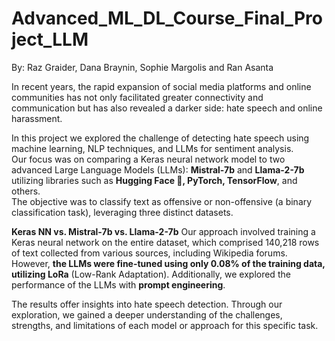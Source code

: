 # Advanced_ML_DL_Course_Final_Project_LLM
By: Raz Graider, Dana Braynin, Sophie Margolis and Ran Asanta

In recent years, the rapid expansion of social media platforms and online communities has not only facilitated greater connectivity and communication but has also revealed a darker side: hate speech and online harassment.

In this project we explored the challenge of detecting hate speech using machine learning, NLP techniques, and LLMs for sentiment analysis.<br>
Our focus was on comparing a Keras neural network model to two advanced Large Language Models (LLMs): **Mistral-7b** and **Llama-2-7b** utilizing libraries such as **Hugging Face 🤗, PyTorch, TensorFlow**, and others.<br> The objective was to classify text as offensive or non-offensive (a binary classification task), leveraging three distinct datasets.

**Keras NN vs. Mistral-7b vs. Llama-2-7b**
Our approach involved training a Keras neural network on the entire dataset, which comprised 140,218 rows of text collected from various sources, including Wikipedia forums. However, **the LLMs were fine-tuned using only 0.08% of the training data, utilizing LoRa** (Low-Rank Adaptation). Additionally, we explored the performance of the LLMs with **prompt engineering**.

The results offer insights into hate speech detection. Through our exploration, we gained a deeper understanding of the challenges, strengths, and limitations of each model or approach for this specific task. 
